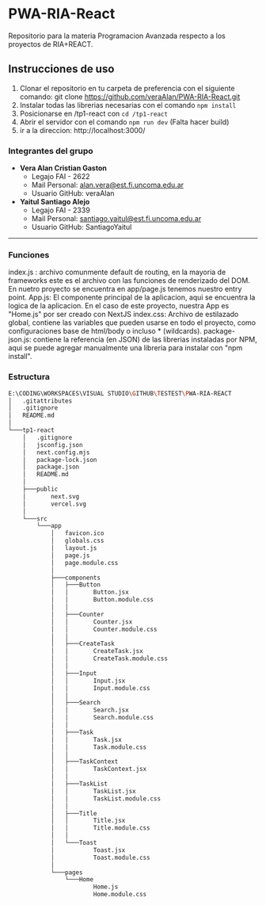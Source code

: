 # PWA-RIA-React

Repositorio para la materia Programacion Avanzada respecto a los proyectos de RIA+REACT.

## Instrucciones de uso
1. Clonar el repositorio en tu carpeta de preferencia con el siguiente comando: git clone https://github.com/veraAlan/PWA-RIA-React.git
2. Instalar todas las librerias necesarias con el comando ```npm install```
3. Posicionarse en /tp1-react con ```cd /tp1-react```
4. Abrir el servidor con el comando ```npm run dev``` (Falta hacer build)
5. ir a la direccion: http://localhost:3000/

### Integrantes del grupo


- **Vera Alan Cristian Gaston** 
    - Legajo FAI - 2622  
    - Mail Personal: alan.vera@est.fi.uncoma.edu.ar
    - Usuario GitHub: veraAlan
- **Yaitul Santiago Alejo**
    - Legajo FAI - 2339
    - Mail Personal: santiago.yaitul@est.fi.uncoma.edu.ar
    - Usuario GitHub: SantiagoYaitul

---
### Funciones

index.js : archivo comunmente default de routing, en la mayoria de frameworks este es el archivo con las funciones de renderizado del DOM. En nuetro proyecto se encuentra en app/page.js tenemos nuestro entry point.
App.js: El componente principal de la aplicacion, aqui se encuentra la logica de la aplicacion. En el caso de este proyecto, nuestra App es "Home.js" por ser creado con NextJS
index.css: Archivo de estilazado global, contiene las variables que pueden usarse en todo el proyecto, como configuraciones base de html/body o incluso * (wildcards).
package-json.js: contiene la referencia (en JSON) de las librerias instaladas por NPM, aqui se puede agregar manualmente una libreria para instalar con "npm install".

### Estructura

```bash
E:\CODING\WORKSPACES\VISUAL STUDIO\GITHUB\TESTEST\PWA-RIA-REACT
│   .gitattributes
│   .gitignore
│   README.md
│
└───tp1-react
    │   .gitignore
    │   jsconfig.json
    │   next.config.mjs
    │   package-lock.json
    │   package.json
    │   README.md
    │
    ├───public
    │       next.svg
    │       vercel.svg
    │
    └───src
        └───app
            │   favicon.ico
            │   globals.css
            │   layout.js
            │   page.js
            │   page.module.css
            │
            ├───components
            │   ├───Button
            │   │       Button.jsx
            │   │       Button.module.css
            │   │
            │   ├───Counter
            │   │       Counter.jsx
            │   │       Counter.module.css
            │   │
            │   ├───CreateTask
            │   │       CreateTask.jsx
            │   │       CreateTask.module.css
            │   │
            │   ├───Input
            │   │       Input.jsx
            │   │       Input.module.css
            │   │
            │   ├───Search
            │   │       Search.jsx
            │   │       Search.module.css
            │   │
            │   ├───Task
            │   │       Task.jsx
            │   │       Task.module.css
            │   │
            │   ├───TaskContext
            │   │       TaskContext.jsx
            │   │
            │   ├───TaskList
            │   │       TaskList.jsx
            │   │       TaskList.module.css
            │   │
            │   ├───Title
            │   │       Title.jsx
            │   │       Title.module.css
            │   │
            │   └───Toast
            │           Toast.jsx
            │           Toast.module.css
            │
            └───pages
                └───Home
                        Home.js
                        Home.module.css
```
